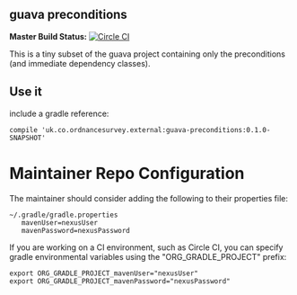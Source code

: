 ## guava preconditions ##

**Master Build Status:**
[![Circle CI](https://circleci.com/gh/OrdnanceSurvey/guava-preconditions.svg?style=svg)](https://circleci.com/gh/OrdnanceSurvey/guava-preconditions)

This is a tiny subset of the guava project containing only the preconditions (and immediate dependency classes).

## Use it ##

include a gradle reference:

    compile 'uk.co.ordnancesurvey.external:guava-preconditions:0.1.0-SNAPSHOT'

# Maintainer Repo Configuration #
The maintainer should consider adding the following to their properties file:

    ~/.gradle/gradle.properties
       mavenUser=nexusUser
       mavenPassword=nexusPassword

If you are working on a CI environment, such as Circle CI, you can specify gradle environmental variables using the "ORG_GRADLE_PROJECT" prefix:

    export ORG_GRADLE_PROJECT_mavenUser="nexusUser"
    export ORG_GRADLE_PROJECT_mavenPassword="nexusPassword"
